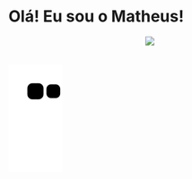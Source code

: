 <h1> Olá! Eu sou o Matheus!</h1>

<center><img height="150em" src="https://github-readme-stats.vercel.app/api/top-langs/?username=maathzzz&layout=compact&langs_count=7&theme=great-gatsby&bg_color=#071a16"/></center><br>

![Snake animation](https://github.com/maathzzz/maathzzz/blob/output/github-contribution-grid-snake.svg) 

<!--
**maathzzz/maathzzz** is a ✨ _special_ ✨ repository because its `README.md` (this file) appears on your GitHub profile.

Here are some ideas to get you started:

- 🔭 I’m currently working on ...
- 🌱 I’m currently learning ...
- 👯 I’m looking to collaborate on ...
- 🤔 I’m looking for help with ...
- 💬 Ask me about ...
- 📫 How to reach me: ...
- 😄 Pronouns: ...
- ⚡ Fun fact: ...
-->
